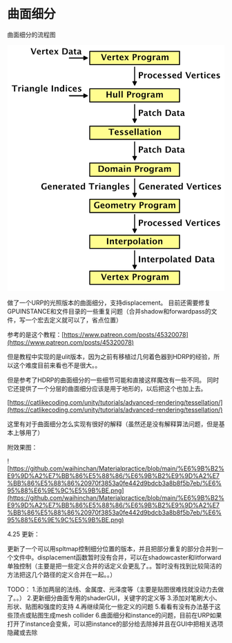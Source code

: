 # 曲面细分

曲面细分的流程图

![%E6%9B%B2%E9%9D%A2%E7%BB%86%E5%88%86%20970f3853a0fe442d9bdcb3a8b8f5b7eb/Untitled.png](%E6%9B%B2%E9%9D%A2%E7%BB%86%E5%88%86%20970f3853a0fe442d9bdcb3a8b8f5b7eb/Untitled.png)

做了一个URP的光照版本的曲面细分，支持displacement。 目前还需要修复GPUINSTANCE和文件目录的一些重复问题（合并shadow和forwardpass的文件，写一个宏去定义就可以了，省点位置）

参考的是这个教程：[https://www.patreon.com/posts/45320078](https://www.patreon.com/posts/45320078)

但是教程中实现的是ulit版本，因为之前有移植过几何着色器到HDRP的经验，所以这个难度目前来看也不是很大。。

但是参考了HDRP的曲面细分的一些细节可能和直接这样魔改有一些不同。 同时它还提供了一个分层的曲面细分应该是用于地形的，以后把这个也加上去。

[https://catlikecoding.com/unity/tutorials/advanced-rendering/tessellation/](https://catlikecoding.com/unity/tutorials/advanced-rendering/tessellation/)

这里有对于曲面细分怎么实现有很好的解释（虽然还是没有解释算法问题，但是基本上够用了）

附效果图：

![https://github.com/waihinchan/Materialpractice/blob/main/%E6%9B%B2%E9%9D%A2%E7%BB%86%E5%88%86/%E6%9B%B2%E9%9D%A2%E7%BB%86%E5%88%86%20970f3853a0fe442d9bdcb3a8b8f5b7eb/%E6%95%88%E6%9E%9C%E5%9B%BE.png](https://github.com/waihinchan/Materialpractice/blob/main/%E6%9B%B2%E9%9D%A2%E7%BB%86%E5%88%86/%E6%9B%B2%E9%9D%A2%E7%BB%86%E5%88%86%20970f3853a0fe442d9bdcb3a8b8f5b7eb/%E6%95%88%E6%9E%9C%E5%9B%BE.png)


4.25 更新：

更新了一个可以用spltmap控制细分位置的版本，并且把部分重复的部分合并到一个文件中。displacement函数暂时没有合并，可以在shadowcaster和litforward单独控制（主要是把一些定义合并的话定义会更乱了。。暂时没有找到比较简洁的方法把这几个路径的定义合并在一起。。）

TODO： 
1.添加两层的法线、金属度、光泽度等（主要是贴图很难找就没动力去做了。。）
2.更新细分曲面专用的shaderGUI，关键字的定义等
3.添加对笔刷大小、形状、贴图和强度的支持
4.再继续简化一些定义的问题
5.看看有没有办法基于这些顶点或贴图生成mesh collider
6.曲面细分和instance的问题，目前在URP如果打开了instance会变紫，可以把instance的部分给去除掉并且在GUI中把相关选项隐藏或去除
